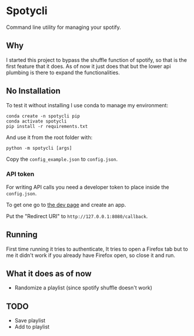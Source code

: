 # Spotycli

Command line utility for managing your spotify.

## Why

I started this project to bypass the shuffle function of spotify, so that is the first feature that it does. As of now it just does that but the lower api plumbing is there to expand the functionalities.

## No Installation

To test it without installing I use conda to manage my environment:

	conda create -n spotycli pip
	conda activate spotycli
	pip install -r requirements.txt

And use it from the root folder with:

	python -m spotycli [args]

Copy the `config_example.json` to `config.json`.

### API token

For writing API calls you need a developer token to place inside the `config.json`.

To get one go to [the dev page](https://developer.spotify.com) and create an app.

Put the "Redirect URI" to `http://127.0.0.1:8080/callback`.

## Running

First time running it tries to authenticate, It tries to open a Firefox tab but to me it didn't work if you already have Firefox open, so close it and run.

## What it does as of now

- Randomize a playlist (since spotify shuffle doesn't work)

## TODO

- Save playlist
- Add to playlist